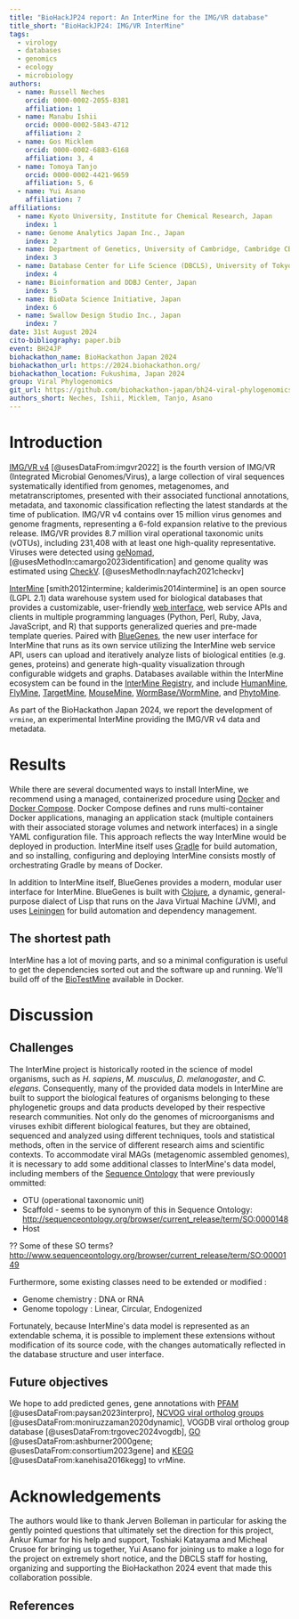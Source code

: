 ```yaml
---
title: "BioHackJP24 report: An InterMine for the IMG/VR database"
title_short: "BioHackJP24: IMG/VR InterMine"
tags:
  - virology
  - databases
  - genomics
  - ecology
  - microbiology
authors:
  - name: Russell Neches
    orcid: 0000-0002-2055-8381
    affiliation: 1
  - name: Manabu Ishii
    orcid: 0000-0002-5843-4712
    affiliation: 2
  - name: Gos Micklem
    orcid: 0000-0002-6883-6168
    affiliation: 3, 4
  - name: Tomoya Tanjo
    orcid: 0000-0002-4421-9659
    affiliation: 5, 6
  - name: Yui Asano
    affiliation: 7
affiliations:
  - name: Kyoto University, Institute for Chemical Research, Japan
    index: 1
  - name: Genome Analytics Japan Inc., Japan
    index: 2
  - name: Department of Genetics, University of Cambridge, Cambridge CB2 3EH, United Kingdom
    index: 3
  - name: Database Center for Life Science (DBCLS), University of Tokyo Kashiwa-no-ha Campus Station Satellite 6F. 178-4-4 Wakashiba, Kashiwa-shi, Chiba, Japan
    index: 4
  - name: Bioinformation and DDBJ Center, Japan
    index: 5
  - name: BioData Science Initiative, Japan
    index: 6
  - name: Swallow Design Studio Inc., Japan
    index: 7
date: 31st August 2024
cito-bibliography: paper.bib
event: BH24JP
biohackathon_name: BioHackathon Japan 2024
biohackathon_url: https://2024.biohackathon.org/
biohackathon_location: Fukushima, Japan 2024
group: Viral Phylogenomics
git_url: https://github.com/biohackathon-japan/bh24-viral-phylogenomics
authors_short: Neches, Ishii, Micklem, Tanjo, Asano
---
```



# Introduction

[IMG/VR v4](https://doi.org/10.1093/nar/gkac1037) [@usesDataFrom:imgvr2022] is the fourth version of IMG/VR (Integrated Microbial Genomes/Virus), a large collection of viral sequences systematically identified from genomes, metagenomes, and metatranscriptomes, presented with their associated functional annotations, metadata, and taxonomic classification reflecting the latest standards at the time of publication. IMG/VR v4 contains over 15 million virus genomes and genome fragments, representing a 6-fold expansion relative to the previous release. IMG/VR provides 8.7 million viral operational taxonomic units (vOTUs), including 231,408 with at least one high-quality representative. Viruses were detected using [geNomad](https://doi.org/10.1038/s41587-023-01953-y), [@usesMethodIn:camargo2023identification] and genome quality was estimated using [CheckV](https://doi.org/10.1038/s41587-020-00774-7). [@usesMethodIn:nayfach2021checkv]

[InterMine](http://intermine.org) [smith2012intermine; kalderimis2014intermine] is an open source (LGPL 2.1) data warehouse system used for biological databases that provides a customizable, user-friendly [web interface](http://intermine.org/im-docs/docs/get-started/tutorial/index/), web service APIs and clients in multiple programming languages (Python, Perl, Ruby, Java, JavaScript, and R) that supports generalized queries and pre-made template queries. Paired with [BlueGenes](https://github.com/intermine/bluegenes), the new user interface for InterMine that runs as its own service utilizing the InterMine web service API, users can upload and iteratively analyze lists of biological entities (e.g. genes, proteins) and generate high-quality visualization through configurable widgets and graphs. Databases available within the InterMine ecosystem can be found in the [InterMine Registry](https://registry.intermine.org/), and include [HumanMine](https://www.humanmine.org), [FlyMine](https://www.flymine.org/flymine), [TargetMine](https://targetmine.mizuguchilab.org/bluegenes), [MouseMine](https://www.mousemine.org/mousemine/begin.do), [WormBase/WormMine](http://intermine.wormbase.org/tools/wormmine/begin.do), and [PhytoMine](https://phytozome-next.jgi.doe.gov/phytomine/begin.do).

As part of the BioHackathon Japan 2024, we report the development of `vrmine`, an experimental InterMine providing the IMG/VR v4 data and metadata. 

# Results

While there are several documented ways to install InterMine, we recommend using a managed, containerized procedure using [Docker](https://www.docker.com/) and [Docker Compose](https://docs.docker.com/compose/install/). Docker Compose defines and runs multi-container Docker applications, managing an application stack (multiple containers with their associated storage volumes and network interfaces) in a single YAML configuration file. This approach reflects the way InterMine would be deployed in production. InterMine itself uses [Gradle](https://gradle.org) for build automation, and so installing, configuring and deploying InterMine consists mostly of orchestrating Gradle by means of Docker.

In addition to InterMine itself, BlueGenes provides a modern, modular user interface for InterMine. BlueGenes is built with [Clojure](https://clojure.org/), a dynamic, general-purpose dialect of Lisp that runs on the Java Virtual Machine (JVM), and uses [Leiningen](https://leiningen.org/) for build automation and dependency management.

## The shortest path

InterMine has a lot of moving parts, and so a minimal configuration is useful to get the dependencies sorted out and the software up and running. We'll build off of the [BioTestMine](https://github.com/intermine/docker-intermine-gradle) available in Docker.


# Discussion

## Challenges

The InterMine project is historically rooted in the science of model organisms, such as *H. sapiens*, *M. musculus*, *D. melanogaster*, and *C. elegans*. Consequently, many of the provided data models in InterMine are built to support the biological features of organisms belonging to these phylogenetic groups and data products developed by their respective research communities. Not only do the genomes of microorganisms and viruses exhibit different biological features, but they are obtained, sequenced and analyzed using different techniques, tools and statistical methods, often in the service of different research aims and scientific contexts. To accommodate viral MAGs (metagenomic assembled genomes), it is necessary to add some additional classes to InterMine's data model, including members of the [Sequence Ontology](http://www.sequenceontology.org) that were previously ommitted:

- OTU (operational taxonomic unit)
- Scaffold - seems to be synonym of this in Sequence Ontology: http://sequenceontology.org/browser/current_release/term/SO:0000148
- Host

 ?? Some of these SO terms? http://www.sequenceontology.org/browser/current_release/term/SO:0000149
  

Furthermore, some existing classes need to be extended or modified :

- Genome chemistry : DNA or RNA
- Genome topology : Linear, Circular, Endogenized

Fortunately, because InterMine's data model is represented as an extendable schema, it is possible to implement these extensions without modification of its source code, with the changes automatically reflected in the database structure and user interface. 

## Future objectives

We hope to add predicted genes, gene annotations with [PFAM](https://www.ebi.ac.uk/interpro/) [@usesDataFrom:paysan2023interpro], [NCVOG viral ortholog groups](https://github.com/faylward/ncldv_markersearch) [@usesDataFrom:moniruzzaman2020dynamic], VOGDB viral ortholog group database [@usesDataFrom:trgovec2024vogdb], [GO](https://www.geneontology.org/) [@usesDataFrom:ashburner2000gene; @usesDataFrom:consortium2023gene] and [KEGG](https://www.genome.jp/kegg/pathway.html) [@usesDataFrom:kanehisa2016kegg] to vrMine.

# Acknowledgements

The authors would like to thank Jerven Bolleman in particular for asking the gently pointed questions that ultimately set the direction for this project, Ankur Kumar for his help and support, Toshiaki Katayama and Micheal Crusoe for bringing us together, Yui Asano for joining us to make a logo for the project on extremely short notice, and the DBCLS staff for hosting, organizing and supporting the BioHackathon 2024 event that made this collaboration possible.

## References
